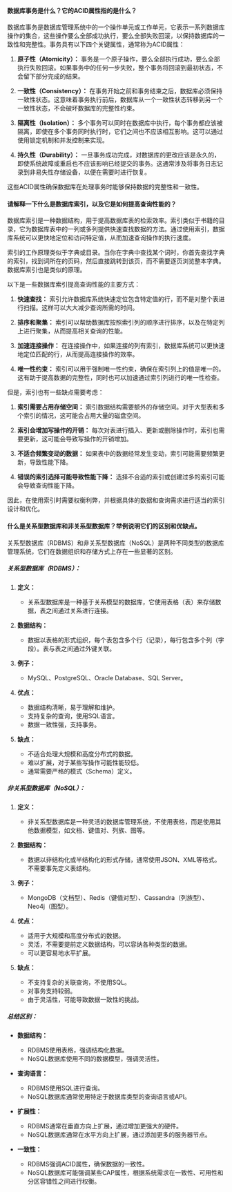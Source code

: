 #### 数据库事务是什么？它的ACID属性指的是什么？
数据库事务是数据库管理系统中的一个操作单元或工作单元，它表示一系列数据库操作的集合，这些操作要么全部成功执行，要么全部失败回滚，以保持数据库的一致性和完整性。事务具有以下四个关键属性，通常称为ACID属性：

1. **原子性（Atomicity）：** 事务是一个原子操作，要么全部执行成功，要么全部执行失败回滚。如果事务中的任何一步失败，整个事务将回滚到最初状态，不会留下部分完成的结果。

2. **一致性（Consistency）：** 在事务开始之前和事务结束之后，数据库必须保持一致性状态。这意味着事务执行前后，数据库从一个一致性状态转移到另一个一致性状态，不会破坏数据库的完整性约束。

3. **隔离性（Isolation）：** 多个事务可以同时在数据库中执行，每个事务都应该被隔离，即使在多个事务同时执行时，它们之间也不应该相互影响。这可以通过使用锁定机制和并发控制来实现。

4. **持久性（Durability）：** 一旦事务成功完成，对数据库的更改应该是永久的，即使系统故障或重启也不应该影响已经提交的事务。这通常涉及将事务日志记录到非易失性存储设备，以便在需要时进行恢复。

这些ACID属性确保数据库在处理事务时能够保持数据的完整性和一致性。


#### 请解释一下什么是数据库索引，以及它是如何提高查询性能的？
数据库索引是一种数据结构，用于提高数据库表的检索效率。索引类似于书籍的目录，它为数据库表中的一列或多列提供快速查找数据的方法。通过使用索引，数据库系统可以更快地定位和访问特定值，从而加速查询操作的执行速度。

索引的工作原理类似于字典或目录。当你在字典中查找某个词时，你首先查找字典的索引，找到词所在的页码，然后直接跳转到该页，而不需要逐页浏览整本字典。数据库索引也是类似的原理。

以下是一些数据库索引提高查询性能的主要方式：

1. **快速查找：** 索引允许数据库系统快速定位包含特定值的行，而不是对整个表进行扫描。这样可以大大减少查询所需的时间。

2. **排序和聚集：** 索引可以帮助数据库按照索引列的顺序进行排序，以及在特定列上进行聚集，从而提高相关查询的性能。

3. **加速连接操作：** 在连接操作中，如果连接的列有索引，数据库系统可以更快速地定位匹配的行，从而提高连接操作的效率。

4. **唯一性约束：** 索引可以用于强制唯一性约束，确保在索引列上的值是唯一的。这有助于提高数据的完整性，同时也可以加速通过索引列进行的唯一性检查。

但是，索引也有一些缺点需要考虑：

1. **索引需要占用存储空间：** 索引数据结构需要额外的存储空间。对于大型表和多个索引的情况，这可能会占用大量的磁盘空间。

2. **索引会增加写操作的开销：** 每次对表进行插入、更新或删除操作时，索引也需要更新，这可能会导致写操作的开销增加。

3. **不适合频繁变动的数据：** 如果表中的数据经常发生变动，索引可能需要频繁更新，导致性能下降。

4. **错误的索引选择可能导致性能下降：** 选择不合适的索引或创建过多的索引可能会导致查询性能下降。

因此，在使用索引时需要权衡利弊，并根据具体的数据和查询需求进行适当的索引设计和优化。

#### 什么是关系型数据库和非关系型数据库？举例说明它们的区别和优缺点。
关系型数据库（RDBMS）和非关系型数据库（NoSQL）是两种不同类型的数据库管理系统，它们在数据组织和存储方式上存在一些显著的区别。

##### 关系型数据库（RDBMS）：

1. **定义：**
   - 关系型数据库是一种基于关系模型的数据库，它使用表格（表）来存储数据，表之间通过关系进行连接。

2. **数据结构：**
   - 数据以表格的形式组织，每个表包含多个行（记录），每行包含多个列（字段）。表与表之间通过外键关联。

3. **例子：**
   - MySQL、PostgreSQL、Oracle Database、SQL Server。

4. **优点：**
   - 数据结构清晰，易于理解和维护。
   - 支持复杂的查询，使用SQL语言。
   - 数据一致性强，支持事务。

5. **缺点：**
   - 不适合处理大规模和高度分布式的数据。
   - 难以扩展，对于某些写操作可能性能较低。
   - 通常需要严格的模式（Schema）定义。

##### 非关系型数据库（NoSQL）：

1. **定义：**
   - 非关系型数据库是一种灵活的数据库管理系统，不使用表格，而是使用其他数据模型，如文档、键值对、列族、图等。

2. **数据结构：**
   - 数据以非结构化或半结构化的形式存储，通常使用JSON、XML等格式。不需要事先定义表结构。

3. **例子：**
   - MongoDB（文档型）、Redis（键值对型）、Cassandra（列族型）、Neo4j（图型）。

4. **优点：**
   - 适用于大规模和高度分布式的数据。
   - 灵活，不需要提前定义数据结构，可以容纳各种类型的数据。
   - 可以更容易地水平扩展。

5. **缺点：**
   - 不支持复杂的关联查询，不使用SQL。
   - 对事务支持较弱。
   - 由于灵活性，可能导致数据一致性的挑战。

##### 总结区别：

- **数据结构：**
  - RDBMS使用表格，强调结构化数据。
  - NoSQL数据库使用不同的数据模型，强调灵活性。

- **查询语言：**
  - RDBMS使用SQL进行查询。
  - NoSQL数据库通常使用特定于数据库类型的查询语言或API。

- **扩展性：**
  - RDBMS通常在垂直方向上扩展，通过增加更强大的硬件。
  - NoSQL数据库通常在水平方向上扩展，通过添加更多的服务器节点。

- **一致性：**
  - RDBMS强调ACID属性，确保数据的一致性。
  - NoSQL数据库可能强调某些CAP属性，根据系统需求在一致性、可用性和分区容错性之间进行权衡。